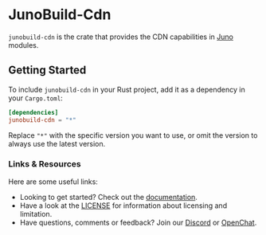 # JunoBuild-Cdn

`junobuild-cdn` is the crate that provides the CDN capabilities in [Juno](https://juno.build) modules.

## Getting Started

To include `junobuild-cdn` in your Rust project, add it as a dependency in your `Cargo.toml`:

```toml
[dependencies]
junobuild-cdn = "*"
```

Replace `"*"` with the specific version you want to use, or omit the version to always use the latest version.

### Links & Resources

Here are some useful links:

- Looking to get started? Check out the [documentation](https://juno.build).
- Have a look at the [LICENSE](https://github.com/junobuild/juno/blob/main/src/libs/storage/LICENSE.md) for information about licensing and limitation.
- Have questions, comments or feedback? Join our [Discord](https://discord.gg/wHZ57Z2RAG) or [OpenChat](https://oc.app/community/vxgpi-nqaaa-aaaar-ar4lq-cai/?ref=xanzv-uaaaa-aaaaf-aneba-cai).
